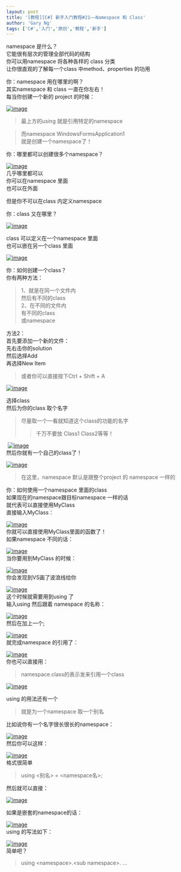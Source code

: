 ```yaml
---
layout: post
title: '[教程][C#] 新手入门教程#21——Namespace 和 Class'
author: 'Gary Ng'
tags: ['C#','入门','原创','教程','新手']
---
```


namespace 是什么？  
 它能很有层次的管理全部代码的结构  
 你可以用namespace 将各种各样的 class 分类  
 让你很直观的了解每一个class 中method、properties 的功用  
  
 你：namespace 用在哪里的啊？  
 其实namespace 和 class 一直在你左右！  
 每当你创建一个新的 project 的时候：  

[![image](http://lh6.ggpht.com/-JWDPLy1KCmc/UpbWxcfeF5I/AAAAAAAAGgs/Io61Yln3QH0/image_thumb.png?imgmax=800 "image")](http://lh3.ggpht.com/-8Jb26Bw9geo/UpbWwr0C0AI/AAAAAAAAGgk/tnpvyOZZgRg/s1600-h/image2.png)  

> 最上方的using 就是引用特定的namespace

> 而namespace WindowsFormsApplication1  
>  就是创建一个namespace了！

你：哪里都可以创建很多个namespace？  

[![image](http://lh5.ggpht.com/-0ly6Gy24aTY/UpbWy00HfWI/AAAAAAAAGg8/sI4VCEVbjZA/image_thumb1.png?imgmax=800 "image")](http://lh6.ggpht.com/-FXWYMgQdsCM/UpbWyHF_p5I/AAAAAAAAGg0/zeycnak75yo/s1600-h/image5.png)  
 几乎哪里都可以  
 你可以在namespace 里面  
 也可以在外面  
  
 但是你不可以在class 内定义namespace  
  
 你：class 又在哪里？  

[![image](http://lh3.ggpht.com/-SV8JoTek1lk/UpbW0rzOBBI/AAAAAAAAGhM/IG5nBTl1_6I/image_thumb2.png?imgmax=800 "image")](http://lh5.ggpht.com/-F7Soy_Wq2Qk/UpbWzthEOBI/AAAAAAAAGhE/-WH7rq1wj7E/s1600-h/image8.png)  
  
 class 可以定义在一个namespace 里面  
 也可以嵌在另一个class 里面  

[![image](http://lh5.ggpht.com/-QpdWXMGeeJ4/UpbW2ON2zbI/AAAAAAAAGhc/KsyiJ1cxkDU/image_thumb3.png?imgmax=800 "image")](http://lh6.ggpht.com/-ZMVEJ4-rqTg/UpbW1bEiRMI/AAAAAAAAGhU/mGtX_TxCO1M/s1600-h/image11.png)  
  
 你：如何创建一个class？  
 你有两种方法：  

> 1、就是在同一个文件内  
>  然后有不同的class  
>  2、在不同的文件内  
>  有不同的class  
>  或namespace

方法2：  
 首先要添加一个新的文件：  
 先右击你的solution  
 然后选择Add  
 再选择New Item  

> 或者你可以直接按下Ctrl + Shift + A

[![image](http://lh4.ggpht.com/-WPfokDvdgmM/UpbW3sjfXMI/AAAAAAAAGhs/e9zgu9z0NbI/image_thumb4.png?imgmax=800 "image")](http://lh4.ggpht.com/-yjjKzu7tcOM/UpbW2-Oeg3I/AAAAAAAAGhk/k-JTN7K-5k8/s1600-h/image14.png)  
  
 选择class  
 然后为你的class 取个名字  

> 尽量取一个一看就知道这个class的功能的名字  
>
> > 千万不要放 Class1 Class2等等！

 [![image](http://lh6.ggpht.com/-4QI-bOxsUwE/UpbW5ptR4gI/AAAAAAAAGh8/9iRQATdAjSg/image_thumb5.png?imgmax=800 "image")](http://lh6.ggpht.com/-II3GswEVpZs/UpbW4heZDbI/AAAAAAAAGh0/KJ5fu-QoP0g/s1600-h/image17.png)  
 然后你就有一个自己的class了！  

[![image](http://lh4.ggpht.com/-sdgXU2NAl-I/UpbW7P7FTxI/AAAAAAAAGiM/fykNBiO9xyk/image_thumb6.png?imgmax=800 "image")](http://lh6.ggpht.com/-v5wo5InMhSE/UpbW6bliMpI/AAAAAAAAGiE/zZ0bDjGuhWo/s1600-h/image20.png)  

> 在这里，namespace 默认是跟整个project 的 namespace 一样的

你：如何使用一个namespace 里面的class  
 如果现在的namespace跟目标namespace 一样的话  
 就代表可以直接使用MyClass  
 直接输入MyClass：  

[![image](http://lh5.ggpht.com/-0SQeKYEUAic/UpbW8z_DxsI/AAAAAAAAGic/3bsw-iD0yl4/image_thumb7.png?imgmax=800 "image")](http://lh6.ggpht.com/-xkwxH7gXPNw/UpbW7yD8p6I/AAAAAAAAGiU/gUaYNv8Pu6A/s1600-h/image23.png)  
 你就可以直接使用MyClass里面的函数了！  
 如果namespace 不同的话：  

[![image](http://lh5.ggpht.com/-dPy5GwC2ZxU/UpbW-Pie_KI/AAAAAAAAGis/v61y4qYOcEk/image_thumb8.png?imgmax=800 "image")](http://lh4.ggpht.com/-RO8pa3iaE50/UpbW9VncPBI/AAAAAAAAGik/2tfEKbT4ccY/s1600-h/image26.png)  
 当你要用到MyClass 的时候：  

[![image](http://lh3.ggpht.com/-j80AUaghw74/UpbXAKfAz2I/AAAAAAAAGi8/ptRx8Qkn8Zc/image_thumb12.png?imgmax=800 "image")](http://lh6.ggpht.com/-AnAFkfX7j2A/UpbW_XTeQbI/AAAAAAAAGi0/yS1jP5_u95Y/s1600-h/image38.png)  
 你会发现到VS画了波浪线给你  

[![image](http://lh6.ggpht.com/-OgO6mbyFrrQ/UpbXBqNJ4PI/AAAAAAAAGjI/c_T1ddEUpZQ/image_thumb13.png?imgmax=800 "image")](http://lh3.ggpht.com/-XFyRCA6dFTA/UpbXAyAxGvI/AAAAAAAAGjE/oCnA8x9LgCg/s1600-h/image41.png)  
 这个时候就需要用到using 了  
 输入using 然后跟着 namespace 的名称：  

[![image](http://lh4.ggpht.com/-nNHxGXSzrjE/UpbXCwcKZBI/AAAAAAAAGjc/1akKXO3lBbA/image_thumb9.png?imgmax=800 "image")](http://lh5.ggpht.com/-rxMDl_TVxSw/UpbXCOaakKI/AAAAAAAAGjU/OeNeR70HvJQ/s1600-h/image29.png)  
 然后在加上一个;  

[![image](http://lh4.ggpht.com/-PaN0xKrkcEc/UpbXEJdV9XI/AAAAAAAAGjs/EkU9YvAR_JM/image_thumb10.png?imgmax=800 "image")](http://lh4.ggpht.com/-LWbx0uHCj9U/UpbXDQbgn1I/AAAAAAAAGjk/_zHgtYdK1sQ/s1600-h/image32.png)  
 就完成namespace 的引用了：  

[![image](http://lh5.ggpht.com/-QrkxMFGQxTw/UpbXFSlRKuI/AAAAAAAAGj4/b9K4r457mJU/image_thumb11.png?imgmax=800 "image")](http://lh3.ggpht.com/-M9XKW7VqqEY/UpbXE3ad6SI/AAAAAAAAGjw/iRycL6Z8g7U/s1600-h/image35.png)  
 你也可以直接用：  

> namespace.class的表示发来引用一个class

[![image](http://lh3.ggpht.com/-BuY9mxVxKgs/UpbXGnMKCAI/AAAAAAAAGkI/AdNYm_uFbyo/image_thumb14.png?imgmax=800 "image")](http://lh4.ggpht.com/-zdBNwk-HcLU/UpbXF77S6rI/AAAAAAAAGkE/42qpw5qDdhM/s1600-h/image44.png)  
  
 using 的用法还有一个  

> 就是为一个namespace 取一个别名

比如说你有一个名字很长很长的namespace：  

[![image](http://lh4.ggpht.com/-EKg3yWvVVSU/UpbXH5SysGI/AAAAAAAAGkc/MJpNuSPdfAU/image_thumb15.png?imgmax=800 "image")](http://lh5.ggpht.com/-CqsJeRoWUIQ/UpbXHAme-rI/AAAAAAAAGkU/3p86paJATyM/s1600-h/image47.png)  
 然后你可以这样：  

[![image](http://lh4.ggpht.com/-PjruqvLv4hw/UpbXJJ6NubI/AAAAAAAAGks/pZPMn5XRijg/image_thumb16.png?imgmax=800 "image")](http://lh4.ggpht.com/-EiS1PtAohl4/UpbXIqDzBuI/AAAAAAAAGkk/de35iypTfQo/s1600-h/image50.png)  
 格式很简单  

> using \<别名\> = \<namespace名\>;

然后就可以直接：  

[![image](http://lh3.ggpht.com/-3p_1QSxBUUw/UpbXKjj6cmI/AAAAAAAAGk8/PoyzPCuS5wk/image_thumb17.png?imgmax=800 "image")](http://lh5.ggpht.com/-GaqKO2v40T0/UpbXJxkfzUI/AAAAAAAAGk0/hBEvb-hg5kk/s1600-h/image53.png)  
  
 如果是嵌套的namespace的话：  

[![image](http://lh6.ggpht.com/-5LkMcY18XH4/UpbXMUXu8-I/AAAAAAAAGlI/PJMJZN-NjKo/image_thumb18.png?imgmax=800 "image")](http://lh6.ggpht.com/-uB4XP7v9cdY/UpbXLrTpN7I/AAAAAAAAGlE/94XppJGjeA4/s1600-h/image56.png)  
 using 的写法如下：  

[![image](http://lh6.ggpht.com/-DhCz67cjQME/UpbXNtiJDPI/AAAAAAAAGlc/RBQMJPWf9Xo/image_thumb19.png?imgmax=800 "image")](http://lh6.ggpht.com/-z00xR5JNpLc/UpbXM_m8cHI/AAAAAAAAGlU/D8seEMS3DHE/s1600-h/image59.png)  
 简单吧？  

> using \<namespace\>.\<sub namespace\>. …
